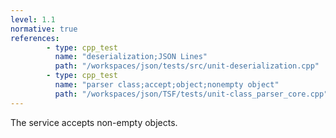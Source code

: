 ```yaml
---
level: 1.1
normative: true
references:
        - type: cpp_test
          name: "deserialization;JSON Lines"
          path: "/workspaces/json/tests/src/unit-deserialization.cpp"
        - type: cpp_test
          name: "parser class;accept;object;nonempty object"
          path: "/workspaces/json/TSF/tests/unit-class_parser_core.cpp"            
---
```


The service accepts non-empty objects.